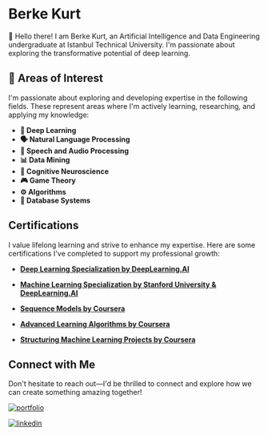 # Berke Kurt

👋 Hello there! I am Berke Kurt, an Artificial Intelligence and Data Engineering undergraduate at Istanbul Technical University. I'm passionate about exploring the transformative potential of deep learning.



## 🌟 Areas of Interest

I'm passionate about exploring and developing expertise in the following fields. These represent areas where I'm actively learning, researching, and applying my knowledge:

- **🤖 Deep Learning**  
- **🗣️ Natural Language Processing**  
- **🎵 Speech and Audio Processing**  
- **📊 Data Mining**  
- **🧠 Cognitive Neuroscience**  
- **🎮 Game Theory**  
- **⚙️ Algorithms**  
- **💾 Database Systems**



## Certifications
I value lifelong learning and strive to enhance my expertise. Here are some certifications I've completed to support my professional growth:

- **[Deep Learning Specialization by DeepLearning.AI](https://www.coursera.org/account/accomplishments/specialization/VCCB6SCC0N5D)**  


- **[Machine Learning Specialization by Stanford University & DeepLearning.AI](https://www.coursera.org/account/accomplishments/specialization/MJBG12D48BRO)**  


- **[Sequence Models by Coursera](https://www.coursera.org/account/accomplishments/verify/K2FJK9PLLOQB)**  


- **[Advanced Learning Algorithms by Coursera](https://www.coursera.org/account/accomplishments/verify/TGPGXPK5LMD7)**  
  
- **[Structuring Machine Learning Projects by Coursera](https://www.coursera.org/account/accomplishments/verify/5VN12ZFZRG2T)**  

## Connect with Me  
Don't hesitate to reach out—I'd be thrilled to connect and explore how we can create something amazing together!

[![portfolio](https://img.shields.io/badge/my_portfolio-000?style=for-the-badge&logo=ko-fi&logoColor=white)](https://berkekurt.com/)

[![linkedin](https://img.shields.io/badge/linkedin-0A66C2?style=for-the-badge&logo=linkedin&logoColor=white)](https://www.linkedin.com/in/bekurt/)
